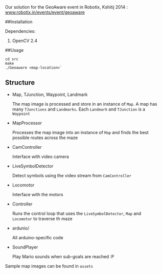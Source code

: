 
Our solution for the GeoAware event in Robotix, Kshitij 2014 : www.robotix.in/events/event/geoaware

##Installation

Dependencies:

1. OpenCV 2.4


##Usage

```
cd src
make
./Geoaware <map-location>`
```
## Structure


* Map, TJunction, Waypoint, Landmark

  The map image is processed and store in an instance of `Map`.
  A map has many `TJunctions` and `Landmarks`.
  Each `Landmark` and `TJunction` is a `Waypoint`

* MapProcessor

  Processes the map image into an instance of `Map` and finds the best possible routes across the maze


* CamController

  Interface with video camera

* LiveSymbolDetector

  Detect symbols using the video stream from `CamController`

* Locomotor

  Interface with the motors

* Controller

  Runs the control loop that uses the `LiveSymbolDetector`, `Map` and `Locomotor` to traverse th maze

* ardunio/

  All arduino-specific code

* SoundPlayer

  Play Mario sounds when sub-goals are reached :P


Sample map images can be found in `assets`


